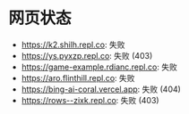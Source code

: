 # 网页状态
- https://k2.shilh.repl.co: 失败
- https://ys.pyxzp.repl.co: 失败 (403)
- https://game-example.rdianc.repl.co: 失败
- https://aro.flinthill.repl.co: 失败
- https://bing-ai-coral.vercel.app: 失败 (404)
- https://rows--zixk.repl.co: 失败 (403)
